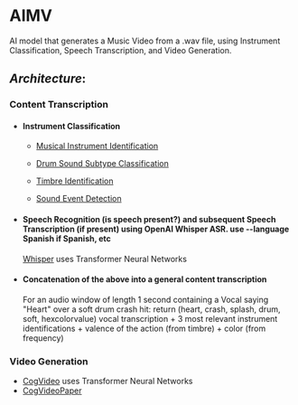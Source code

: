 # AIMV
AI model that generates a Music Video from a .wav file, using Instrument Classification, Speech Transcription, and Video Generation. 
## *Architecture*:
### Content Transcription
  - #### **Instrument Classification**
    - [Musical Instrument Identification](https://www.mdpi.com/1424-8220/22/8/3033/pdf?version=1650009477)
    
    - [Drum Sound Subtype Classification](https://www.researchgate.net/publication/41538774_Classification_of_snare_drum_sounds_using_neural_networks)
    
    - [Timbre Identification](https://iopscience.iop.org/article/10.1088/1742-6596/1856/1/012006/pdf)
    
    - [Sound Event Detection](https://arxiv.org/pdf/2107.05463)
    
  - #### Speech Recognition (is speech present?) and subsequent Speech Transcription (if present) using OpenAI Whisper ASR. use --language Spanish if Spanish, etc
    [Whisper](https://github.com/openai/whisper) uses Transformer Neural Networks
    
  - #### Concatenation of the above into a general content transcription
    For an audio window of length 1 second containing a Vocal saying "Heart" over a soft drum crash hit:
      return (heart, crash, splash, drum, soft, hexcolorvalue)
      vocal transcription + 3 most relevant instrument identifications + valence of the action (from timbre) + color (from frequency)
      
### **Video Generation**
  - [CogVideo](https://github.com/THUDM/CogVideo) uses Transformer Neural Networks
  - [CogVideoPaper](https://github.com/THUDM/CogVideo)
